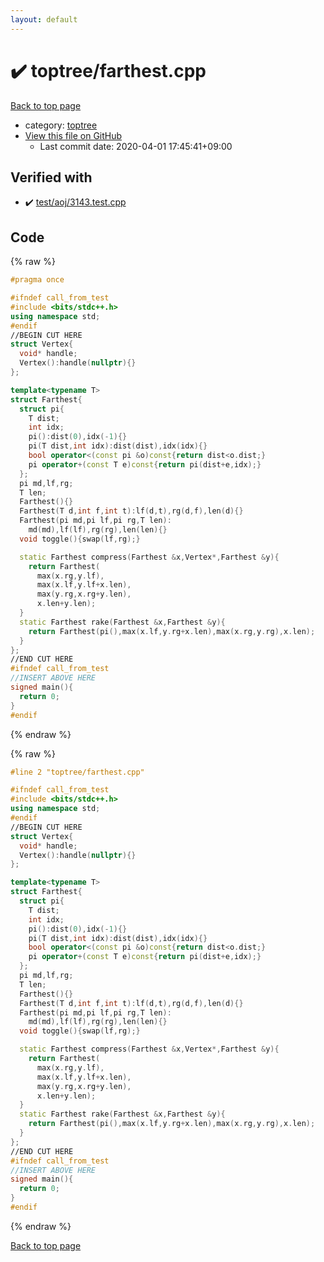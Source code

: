 ```yaml
---
layout: default
---
```


<!-- mathjax config similar to math.stackexchange -->
<script type="text/javascript" async
  src="https://cdnjs.cloudflare.com/ajax/libs/mathjax/2.7.5/MathJax.js?config=TeX-MML-AM_CHTML">
</script>
<script type="text/x-mathjax-config">
  MathJax.Hub.Config({
    TeX: { equationNumbers: { autoNumber: "AMS" }},
    tex2jax: {
      inlineMath: [ ['$','$'] ],
      processEscapes: true
    },
    "HTML-CSS": { matchFontHeight: false },
    displayAlign: "left",
    displayIndent: "2em"
  });
</script>

<script type="text/javascript" src="https://cdnjs.cloudflare.com/ajax/libs/jquery/3.4.1/jquery.min.js"></script>
<script src="https://cdn.jsdelivr.net/npm/jquery-balloon-js@1.1.2/jquery.balloon.min.js" integrity="sha256-ZEYs9VrgAeNuPvs15E39OsyOJaIkXEEt10fzxJ20+2I=" crossorigin="anonymous"></script>
<script type="text/javascript" src="../../assets/js/copy-button.js"></script>
<link rel="stylesheet" href="../../assets/css/copy-button.css" />


# :heavy_check_mark: toptree/farthest.cpp

<a href="../../index.html">Back to top page</a>

* category: <a href="../../index.html#5c8bf2a6852b9bc7e4261d66e9a6b762">toptree</a>
* <a href="{{ site.github.repository_url }}/blob/master/toptree/farthest.cpp">View this file on GitHub</a>
    - Last commit date: 2020-04-01 17:45:41+09:00




## Verified with

* :heavy_check_mark: <a href="../../verify/test/aoj/3143.test.cpp.html">test/aoj/3143.test.cpp</a>


## Code

<a id="unbundled"></a>
{% raw %}
```cpp
#pragma once

#ifndef call_from_test
#include <bits/stdc++.h>
using namespace std;
#endif
//BEGIN CUT HERE
struct Vertex{
  void* handle;
  Vertex():handle(nullptr){}
};

template<typename T>
struct Farthest{
  struct pi{
    T dist;
    int idx;
    pi():dist(0),idx(-1){}
    pi(T dist,int idx):dist(dist),idx(idx){}
    bool operator<(const pi &o)const{return dist<o.dist;}
    pi operator+(const T e)const{return pi(dist+e,idx);}
  };
  pi md,lf,rg;
  T len;
  Farthest(){}
  Farthest(T d,int f,int t):lf(d,t),rg(d,f),len(d){}
  Farthest(pi md,pi lf,pi rg,T len):
    md(md),lf(lf),rg(rg),len(len){}
  void toggle(){swap(lf,rg);}

  static Farthest compress(Farthest &x,Vertex*,Farthest &y){
    return Farthest(
      max(x.rg,y.lf),
      max(x.lf,y.lf+x.len),
      max(y.rg,x.rg+y.len),
      x.len+y.len);
  }
  static Farthest rake(Farthest &x,Farthest &y){
    return Farthest(pi(),max(x.lf,y.rg+x.len),max(x.rg,y.rg),x.len);
  }
};
//END CUT HERE
#ifndef call_from_test
//INSERT ABOVE HERE
signed main(){
  return 0;
}
#endif

```
{% endraw %}

<a id="bundled"></a>
{% raw %}
```cpp
#line 2 "toptree/farthest.cpp"

#ifndef call_from_test
#include <bits/stdc++.h>
using namespace std;
#endif
//BEGIN CUT HERE
struct Vertex{
  void* handle;
  Vertex():handle(nullptr){}
};

template<typename T>
struct Farthest{
  struct pi{
    T dist;
    int idx;
    pi():dist(0),idx(-1){}
    pi(T dist,int idx):dist(dist),idx(idx){}
    bool operator<(const pi &o)const{return dist<o.dist;}
    pi operator+(const T e)const{return pi(dist+e,idx);}
  };
  pi md,lf,rg;
  T len;
  Farthest(){}
  Farthest(T d,int f,int t):lf(d,t),rg(d,f),len(d){}
  Farthest(pi md,pi lf,pi rg,T len):
    md(md),lf(lf),rg(rg),len(len){}
  void toggle(){swap(lf,rg);}

  static Farthest compress(Farthest &x,Vertex*,Farthest &y){
    return Farthest(
      max(x.rg,y.lf),
      max(x.lf,y.lf+x.len),
      max(y.rg,x.rg+y.len),
      x.len+y.len);
  }
  static Farthest rake(Farthest &x,Farthest &y){
    return Farthest(pi(),max(x.lf,y.rg+x.len),max(x.rg,y.rg),x.len);
  }
};
//END CUT HERE
#ifndef call_from_test
//INSERT ABOVE HERE
signed main(){
  return 0;
}
#endif

```
{% endraw %}

<a href="../../index.html">Back to top page</a>

